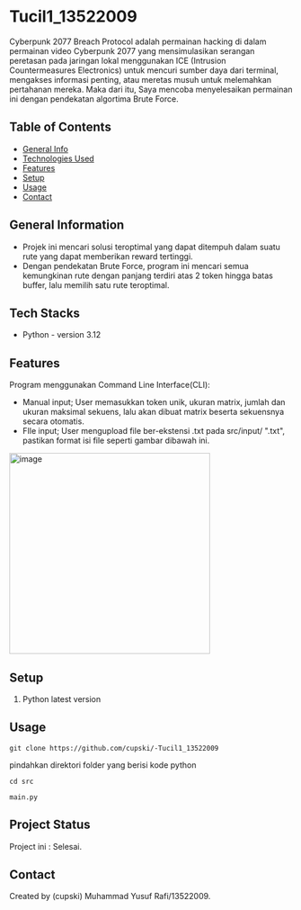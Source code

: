 #  Tucil1_13522009
Cyberpunk 2077 Breach Protocol adalah permainan hacking di dalam permainan video Cyberpunk 2077 yang mensimulasikan serangan peretasan pada jaringan lokal menggunakan ICE (Intrusion Countermeasures Electronics) untuk mencuri sumber daya dari terminal, mengakses informasi penting, atau meretas musuh untuk melemahkan pertahanan mereka. Maka dari itu, Saya mencoba menyelesaikan permainan ini dengan pendekatan algortima Brute Force.
## Table of Contents
* [General Info](#general-information)
* [Technologies Used](#technologies-used)
* [Features](#features)
* [Setup](#setup)
* [Usage](#usage)
* [Contact](#contact)
<!-- * [License](#license) -->


## General Information
- Projek ini mencari solusi teroptimal yang dapat ditempuh dalam suatu rute yang dapat memberikan reward tertinggi.
- Dengan pendekatan Brute Force, program ini mencari semua kemungkinan rute dengan panjang terdiri atas 2 token hingga batas buffer, lalu memilih satu rute teroptimal.
<!-- You don't have to answer all the questions - just the ones relevant to your project. -->


## Tech Stacks
- Python - version 3.12


## Features
Program menggunakan Command Line Interface(CLI):
- Manual input; User memasukkan token unik, ukuran matrix, jumlah dan ukuran maksimal sekuens, lalu akan dibuat matrix beserta sekuensnya secara otomatis.
- FIle input; User mengupload file ber-ekstensi .txt pada src/input/ ".txt", pastikan format isi file seperti gambar dibawah ini.
<img width="357" alt="image" src="https://github.com/cupski/-Tucil1_13522009/assets/118907510/4242ddcc-18d4-4cc6-a552-5b55b96079d8">


## Setup
1. Python latest version


## Usage
```shell
git clone https://github.com/cupski/-Tucil1_13522009
```
pindahkan direktori folder yang berisi kode python
```shell
cd src
```
```shell
main.py
```

## Project Status
Project ini : Selesai.



## Contact
Created by (cupski) Muhammad Yusuf Rafi/13522009.


<!-- Optional -->
<!-- ## License -->
<!-- This project is open source and available under the [... License](). -->

<!-- You don't have to include all sections - just the one's relevant to your project -->

